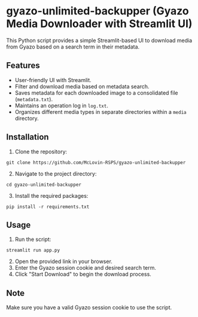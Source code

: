 # gyazo-unlimited-backupper (Gyazo Media Downloader with Streamlit UI)




This Python script provides a simple Streamlit-based UI to download media from Gyazo based on a search term in their metadata.

## Features

- User-friendly UI with Streamlit.
- Filter and download media based on metadata search.
- Saves metadata for each downloaded image to a consolidated file (`metadata.txt`).
- Maintains an operation log in `log.txt`.
- Organizes different media types in separate directories within a `media` directory.

## Installation

1. Clone the repository:

```
git clone https://github.com/McLovin-RSPS/gyazo-unlimited-backupper
```

2. Navigate to the project directory:

```
cd gyazo-unlimited-backupper
```

3. Install the required packages:

```
pip install -r requirements.txt
```

## Usage

1. Run the script:

```
streamlit run app.py
```

2. Open the provided link in your browser.
3. Enter the Gyazo session cookie and desired search term.
4. Click "Start Download" to begin the download process.

## Note

Make sure you have a valid Gyazo session cookie to use the script.
